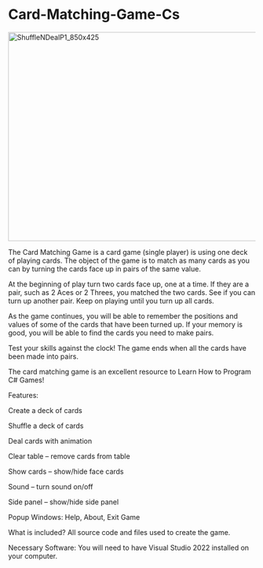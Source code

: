 # Card-Matching-Game-Cs

<img width="850" height="425" alt="ShuffleNDealP1_850x425" src="https://github.com/user-attachments/assets/337abef4-264e-4754-8b80-c1b94e0da81e" />

The Card Matching Game is a card game (single player) is using one deck of playing cards. The object of the game is to match as many cards as you can by turning the cards face up in pairs of the same value.

At the beginning of play turn two cards face up, one at a time. If they are a pair, such as 2 Aces or 2 Threes, you matched the two cards. See if you can turn up another pair. Keep on playing until you turn up all cards.

As the game continues, you will be able to remember the positions and values of some of the cards that have been turned up. If your memory is good, you will be able to find the cards you need to make pairs.

Test your skills against the clock! The game ends when all the cards have been made into pairs.

The card matching game is an excellent resource to Learn How to Program C# Games!

Features:

Create a deck of cards

Shuffle a deck of cards

Deal cards with animation

Clear table – remove cards from table

Show cards – show/hide face cards

Sound – turn sound on/off

Side panel – show/hide side panel

Popup Windows: Help, About, Exit Game

What is included?
All source code and files used to create the game.

Necessary Software:
You will need to have Visual Studio 2022 installed on your computer.
